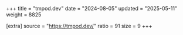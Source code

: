 +++
title = "tmpod.dev"
date = "2024-08-05"
updated = "2025-05-11"
weight = 8825

[extra]
source = "https://tmpod.dev/"
ratio = 91
size = 9
+++
